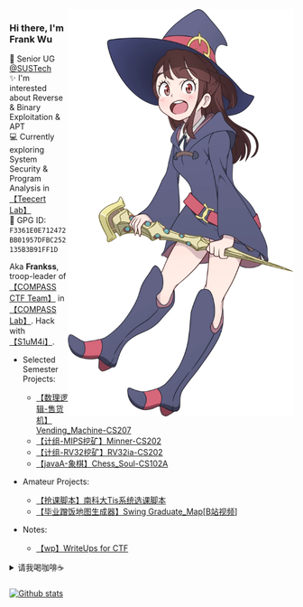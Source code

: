 <img align='right' src='https://github.com/GhostFrankWu/GhostFrankWu/blob/master/img/Akko_kagari_by_chuunie-dbtty24.webp' width='400px'>  

### Hi there, I'm **Frank Wu**  

🏫 Senior UG [@SUSTech](https://www.sustech.edu.cn/)  
✨ I'm interested about Reverse & Binary Exploitation & APT    
💻 Currently exploring System Security & Program Analysis in [【Teecert Lab】](https://teecertlabs.com/)   
🔑 GPG ID: `F3361E0E712472BB01957DFBC252135B3B91FF1D`  

Aka **Frankss**, troop-leader of [【COMPASS CTF Team】](https://wiki.compass.college/) in [【COMPASS Lab】](http://compass.sustech.edu.cn/). Hack with [【S1uM4i】](https://www.s1um4i.com/).   

+ Selected Semester Projects:
    - [【数理逻辑-售货机】Vending_Machine-CS207](https://github.com/GhostFrankWu/SUSTech_CS207_Final-Project_2020f)
    - [【计组-MIPS挖矿】Minner-CS202](https://github.com/lkpengcs/CS202_CPU_Project)
    - [【计组-RV32挖矿】RV32ia-CS202](https://github.com/Trust04zh/riscv_cpu)
    - [【javaA-象棋】Chess_Soul-CS102A](https://github.com/GhostFrankWu/SUSTech_CS102A_Project_2019Froject_2019F)
+ Amateur Projects:
    - [【抢课脚本】南科大Tis系统选课脚本](https://github.com/GhostFrankWu/SUSTech_Tools)  
    - [【毕业蹭饭地图生成器】Swing Graduate_Map](https://github.com/GhostFrankWu/JavaSwing-auto_generate_map-Frmeal)\[[B站视频](https://www.bilibili.com/video/BV15h411d7Cf/)]    

+ Notes:  
    - [【wp】WriteUps for CTF](https://github.com/GhostFrankWu/WriteUps) 
  
  
 
<details>
<summary>请我喝咖啡☕️</summary>

| 支付宝 | 微信 | 收钱吧 | 
| :----: | :--: | :----: |
| ![](https://github.com/GhostFrankWu/GhostFrankWu/blob/master/img/alipay.png) | ![](https://github.com/GhostFrankWu/GhostFrankWu/blob/master/img/wechat.png) | ![](https://github.com/GhostFrankWu/GhostFrankWu/blob/master/img/bar.png) |

</details>

### 
[![Github stats](https://github-readme-stats.vercel.app/api?username=ghostfrankwu&show_icons=true&line_height=33&count_private=true&theme=solarized-light&hide_rank=true)](https://github.com/anuraghazra/github-readme-stats) 


